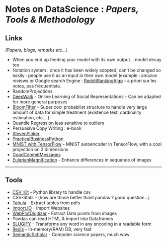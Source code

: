 

# **Notes on DataScience : _Papers, Tools & Methodology_**



## Links
 *(Papers, blogs, remarks etc...)*
- When you end up feeding your model with its own output... model decay too
- Notation system : once it has been widely adopted, can't be changed so easily : people use it as an input in their own model (example : amazon reviews or Google search Engine :
[RedditRankingAlgo](https://medium.com/hacking-and-gonzo/how-reddit-ranking-algorithms-work-ef111e33d0d9#.6t0r61ah9) - a priori sur les notes, pas fréquentiste.
- RandomProjections
- [DeepWalk](http://arxiv.org/abs/1403.6652) - Online Learning of Social Representations - Can be adapted for more general purposes
- [BloomFilter](https://fr.wikipedia.org/wiki/Filtre_de_Bloom) - Super cool probabilist structure to handle very large amount of data for simple treatment (existence test, cardinality estimation, etc... )
- Quantile Regression less sensitive to outliers
- Persuasive Copy Writing : e-book
- [StevenPinker](https://en.wikipedia.org/wiki/Steven_Pinker)
- [PracticalBusinessPython](http://pbpython.com)
- [MNIST with TensorFlow](https://jmetzen.github.io/2015-11-27/vae.html) - MNIST autoencoder in TensorFlow, with a cool projection on 2 dimensions
- [GoodCommitMessages](https://vip.wordpress.com/documentation/commit-messages/)
- [EulerianMagnification](https://www.youtube.com/watch?v=ONZcjs1Pjmk) - Enhance differences in sequence of images


___

## Tools
- [CSV_Kit](https://csvkit.readthedocs.org/en/540/) - Python library to handle csv
- CSV-Stats - (how are those better thant pandas ? good question...)
- [Tabula](http://tabula.technology/) - Extract tables from pdfs
- [Import.IO](https://www.import.io/) - Import Websites
- [WebPlotDigitizer](http://arohatgi.info/WebPlotDigitizer/) - Extract Data points from images
- Pandas can read HTML & import into Dataframes
- [SLUGIFY](https://github.com/cocur/slugify) - Transforms any word in any encoding in a readable form
- [Redis](http://redis.io/) - In-memory(RAM) DB, very fast
- [SemanticScholar](https://www.semanticscholar.org) - Computer science papers, much wow
